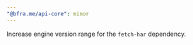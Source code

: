 ```yaml
---
"@bfra.me/api-core": minor
---
```


Increase engine version range for the `fetch-har` dependency.
  